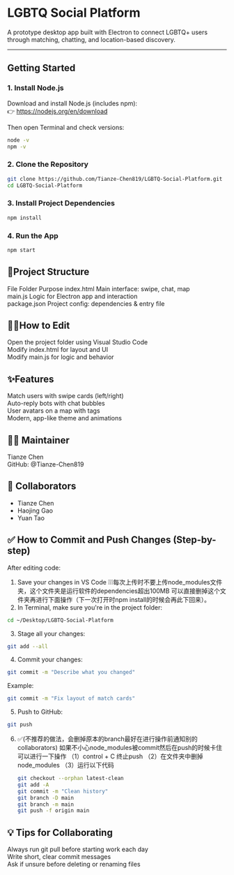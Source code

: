 # LGBTQ Social Platform

A prototype desktop app built with Electron to connect LGBTQ+ users through matching, chatting, and location-based discovery.

---

## Getting Started


### 1. Install Node.js

Download and install Node.js (includes npm):  
👉 https://nodejs.org/en/download

Then open Terminal and check versions:

```bash
node -v
npm -v
```

### 2. Clone the Repository

```bash
git clone https://github.com/Tianze-Chen819/LGBTQ-Social-Platform.git
cd LGBTQ-Social-Platform
```

### 3. Install Project Dependencies

``` bash
npm install
```
### 4. Run the App

```bash
npm start
```



## 📁Project Structure

File Folder	    Purpose
index.html	    Main interface: swipe, chat, map  
main.js	        Logic for Electron app and interaction  
package.json	  Project config: dependencies & entry file  

## 🧑‍💻How to Edit

Open the project folder using Visual Studio Code  
Modify index.html for layout and UI  
Modify main.js for logic and behavior  

## ✨Features

Match users with swipe cards (left/right)  
Auto-reply bots with chat bubbles  
User avatars on a map with tags  
Modern, app-like theme and animations  

## 🙋‍♂️ Maintainer
Tianze Chen  
GitHub: @Tianze-Chen819  

## 👥 Collaborators

- Tianze Chen  
- Haojing Gao  
- Yuan Tao  


## ✅ How to Commit and Push Changes (Step-by-step)
After editing code:  
1. Save your changes in VS Code
 ❕❕❕每次上传时不要上传node_modules文件夹，这个文件夹是运行软件的dependencies超出100MB
      可以直接删掉这个文件夹再进行下面操作（下一次打开时npm install的时候会再此下回来）。    
3. In Terminal, make sure you're in the project folder:  
```bash
cd ~/Desktop/LGBTQ-Social-Platform
```
3. Stage all your changes:
```bash
git add --all
```
4. Commit your changes:
```bash
git commit -m "Describe what you changed"
```
Example:
```bash
git commit -m "Fix layout of match cards"
```
5. Push to GitHub:
```bash
git push
```

6. ✅(不推荐的做法，会删掉原本的branch最好在进行操作前通知别的collaborators) 如果不小心node_modules被commit然后在push的时候卡住可以进行一下操作
   （1）control + C 终止push
   （2）在文件夹中删掉node_modules
   （3）运行以下代码
   ``` bash
   git checkout --orphan latest-clean
   git add -A
   git commit -m "Clean history"
   git branch -D main
   git branch -m main
   git push -f origin main
   ```

## 💡 Tips for Collaborating
Always run git pull before starting work each day  
Write short, clear commit messages  
Ask if unsure before deleting or renaming files  
